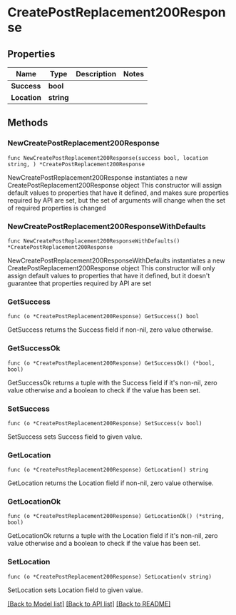 # CreatePostReplacement200Response

## Properties

Name | Type | Description | Notes
------------ | ------------- | ------------- | -------------
**Success** | **bool** |  | 
**Location** | **string** |  | 

## Methods

### NewCreatePostReplacement200Response

`func NewCreatePostReplacement200Response(success bool, location string, ) *CreatePostReplacement200Response`

NewCreatePostReplacement200Response instantiates a new CreatePostReplacement200Response object
This constructor will assign default values to properties that have it defined,
and makes sure properties required by API are set, but the set of arguments
will change when the set of required properties is changed

### NewCreatePostReplacement200ResponseWithDefaults

`func NewCreatePostReplacement200ResponseWithDefaults() *CreatePostReplacement200Response`

NewCreatePostReplacement200ResponseWithDefaults instantiates a new CreatePostReplacement200Response object
This constructor will only assign default values to properties that have it defined,
but it doesn't guarantee that properties required by API are set

### GetSuccess

`func (o *CreatePostReplacement200Response) GetSuccess() bool`

GetSuccess returns the Success field if non-nil, zero value otherwise.

### GetSuccessOk

`func (o *CreatePostReplacement200Response) GetSuccessOk() (*bool, bool)`

GetSuccessOk returns a tuple with the Success field if it's non-nil, zero value otherwise
and a boolean to check if the value has been set.

### SetSuccess

`func (o *CreatePostReplacement200Response) SetSuccess(v bool)`

SetSuccess sets Success field to given value.


### GetLocation

`func (o *CreatePostReplacement200Response) GetLocation() string`

GetLocation returns the Location field if non-nil, zero value otherwise.

### GetLocationOk

`func (o *CreatePostReplacement200Response) GetLocationOk() (*string, bool)`

GetLocationOk returns a tuple with the Location field if it's non-nil, zero value otherwise
and a boolean to check if the value has been set.

### SetLocation

`func (o *CreatePostReplacement200Response) SetLocation(v string)`

SetLocation sets Location field to given value.



[[Back to Model list]](../README.md#documentation-for-models) [[Back to API list]](../README.md#documentation-for-api-endpoints) [[Back to README]](../README.md)


